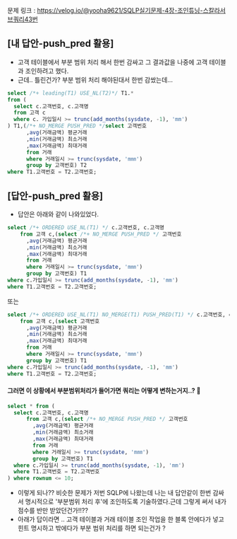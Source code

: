 문제 링크 : https://velog.io/@yooha9621/SQLP실기문제-4장-조인튜닝-스칼라서브쿼리43번

## [내 답안-push_pred 활용]
- 고객 테이블에서 부분 범위 처리 해서 한번 감싸고 그 결과값을 나중에 고객 테이블과 조인하려고 했다.
- 근데.. 틀린건가? 부분 범위 처리 해야된대서 한번 감쌌는데...
```sql
select /*+ leading(T1) USE_NL(T2)*/ T1.* 
from (
  select c.고객번호, c.고객명
  from 고객 c
  where c. 가입일시 >= trunc(add_months(sysdate, -1), 'mm')
) T1,(/*+ NO_MERGE PUSH_PRED */select 고객번호
      ,avg(거래금액) 평균거래
      ,min(거래금액) 최소거래
      ,max(거래금액) 최대거래
      from 거래
      where 거래일시 >= trunc(sysdate, 'm㎜')
      group by 고객번호) T2
where T1.고객번호 = T2.고객번호;
```
## [답안-push_pred 활용]
- 답안은 아래와 같이 나와있었다.
```sql
select /*+ ORDERED USE_NL(T1) */ c.고객번호, c.고객명
	from 고객 c,(select /*+ NO_MERGE PUSH_PRED */ 고객번호
      ,avg(거래금액) 평균거래
      ,min(거래금액) 최소거래
      ,max(거래금액) 최대거래
      from 거래
      where 거래일시 >= trunc(sysdate, 'm㎜')
      group by 고객번호) T1
where c.가입일시 >= trunc(add_months(sysdate, -1), 'mm')
where T1.고객번호 = T2.고객번호;
```
또는
```sql
select /*+ ORDERED USE_NL(T1) NO_MERGE(T1) PUSH_PRED(T1) */ c.고객번호, c.고객명
	from 고객 c,(select 고객번호
      ,avg(거래금액) 평균거래
      ,min(거래금액) 최소거래
      ,max(거래금액) 최대거래
      from 거래
      where 거래일시 >= trunc(sysdate, 'm㎜')
      group by 고객번호) T1
where c.가입일시 >= trunc(add_months(sysdate, -1), 'mm')
where T1.고객번호 = T2.고객번호;
```
> 
#### 그러면 이 상황에서 부분범위처리가 들어가면 쿼리는 어떻게 변하는거지..? 🤔 
```sql
select * from (
  select c.고객번호, c.고객명
      from 고객 c,(select /*+ NO_MERGE PUSH_PRED */ 고객번호
        ,avg(거래금액) 평균거래
        ,min(거래금액) 최소거래
        ,max(거래금액) 최대거래
        from 거래
        where 거래일시 >= trunc(sysdate, 'm㎜')
        group by 고객번호) T1
  where c.가입일시 >= trunc(add_months(sysdate, -1), 'mm')
  where T1.고객번호 = T2.고객번호
) where rownum <= 10;
```
- 이렇게 되나?? 비슷한 문제가 저번 SQLP에 나왔는데 나는 내 답안같이 한번 감싸서 명시적으로 '부분범위 처리 후'에 조인하도록 기술하였다.근데 그렇게 써서 내가 점수를 반만 받았던건가!!??
- 아래가 답이라면 .. 고객 테이블과 거래 테이블 조인 작업을 한 블록 안에다가 넣고 힌트 명시하고 밖에다가 부분 범위 처리를 하면 되는건가 ?